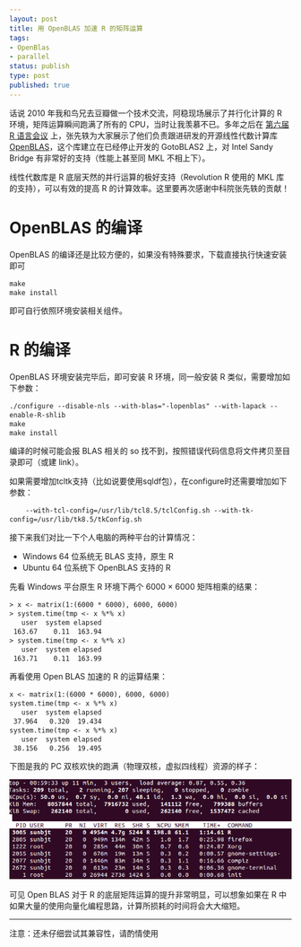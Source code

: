 ```yaml
--- 
layout: post
title: 用 OpenBLAS 加速 R 的矩阵运算
tags: 
- OpenBlas
- parallel
status: publish
type: post
published: true
---
```


话说 2010 年我和鸟兄去豆瓣做一个技术交流，阿稳现场展示了并行化计算的 R 环境，矩阵运算瞬间跑满了所有的 CPU，当时让我羡慕不已。多年之后在 [第六届 R 语言会议](http://cos.name/2013/05/6th-china-r-beijing-summary/) 上，张先轶为大家展示了他们负责跟进研发的开源线性代数计算库 [OpenBLAS](http://xianyi.github.io/OpenBLAS/)，这个库建立在已经停止开发的 GotoBLAS2 上，对 Intel Sandy Bridge 有非常好的支持（性能上甚至同 MKL 不相上下）。

线性代数库是 R 底层天然的并行运算的极好支持（Revolution R 使用的 MKL 库的支持），可以有效的提高 R 的计算效率。这里要再次感谢中科院张先轶的贡献！

# OpenBLAS 的编译

OpenBLAS 的编译还是比较方便的，如果没有特殊要求，下载直接执行快速安装即可

    make
    make install

即可自行依照环境安装相关组件。

# R 的编译

OpenBLAS 环境安装完毕后，即可安装 R 环境，同一般安装 R 类似，需要增加如下参数：

    ./configure --disable-nls --with-blas="-lopenblas" --with-lapack --enable-R-shlib 
    make
    make install

编译的时候可能会报 BLAS 相关的 so 找不到，按照错误代码信息将文件拷贝至目录即可（或建 link）。

如果需要增加tcltk支持（比如说要使用sqldf包），在configure时还需要增加如下参数：

		--with-tcl-config=/usr/lib/tcl8.5/tclConfig.sh --with-tk-config=/usr/lib/tk8.5/tkConfig.sh

接下来我们对比一下个人电脑的两种平台的计算情况：

* Windows 64 位系统无 BLAS 支持，原生 R
* Ubuntu 64 位系统下 OpenBLAS 支持的 R

先看 Windows 平台原生 R 环境下两个 6000 $\times$ 6000 矩阵相乘的结果：    
    
    > x <- matrix(1:(6000 * 6000), 6000, 6000)
    > system.time(tmp <- x %*% x)
       user  system elapsed 
     163.67    0.11  163.94 
    > system.time(tmp <- x %*% x)
       user  system elapsed 
     163.71    0.11  163.99 

再看使用 Open BLAS 加速的 R 的运算结果：

    x <- matrix(1:(6000 * 6000), 6000, 6000)
    system.time(tmp <- x %*% x)
       user  system elapsed 
     37.964   0.320  19.434 
    system.time(tmp <- x %*% x)
       user  system elapsed 
     38.156   0.256  19.495 

下图是我的 PC 双核欢快的跑满（物理双核，虚拟四线程）资源的样子：

![](/upload/pic/blas.png)

可见 Open BLAS 对于 R 的底层矩阵运算的提升非常明显，可以想象如果在 R 中如果大量的使用向量化编程思路，计算所损耗的时间将会大大缩短。


-------------

注意：还未仔细尝试其兼容性，请酌情使用
